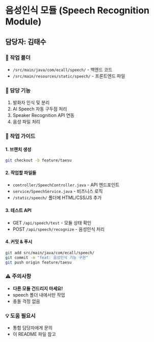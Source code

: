 # 음성인식 모듈 (Speech Recognition Module)

## 담당자: 김태수

### 📁 작업 폴더
- `/src/main/java/com/ecall/speech/` - 백엔드 코드
- `/src/main/resources/static/speech/` - 프론트엔드 파일

### 🎯 담당 기능
1. 발화자 인식 및 분리
2. AI Speech 자동 구두점 처리
3. Speaker Recognition API 연동
4. 음성 파일 처리

### 📝 작업 가이드

#### 1. 브랜치 생성
```bash
git checkout -b feature/taesu
```

#### 2. 작업할 파일들
- `controller/SpeechController.java` - API 엔드포인트
- `service/SpeechService.java` - 비즈니스 로직
- `/static/speech/` 폴더에 HTML/CSS/JS 추가

#### 3. 테스트 API
- GET `/api/speech/test` - 모듈 상태 확인
- POST `/api/speech/recognize` - 음성인식 처리

#### 4. 커밋 & 푸시
```bash
git add src/main/java/com/ecall/speech/
git commit -m "feat: 음성인식 기능 구현"
git push origin feature/taesu
```

### ⚠️ 주의사항
- **다른 모듈 건드리지 마세요!**
- speech 폴더 내에서만 작업
- 충돌 걱정 없음

### 💡 도움 필요시
- 통합 담당자에게 문의
- 이 README 파일 참고